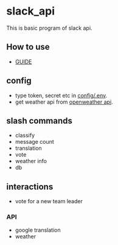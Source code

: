 # slack_api

This is basic program of slack api.

## How to use
- [GUIDE](https://github.com/sammiee5311/slack_api/blob/main/GUIDE.md)

## config
- type token, secret etc in [config/.env](https://github.com/sammiee5311/slack_api/blob/main/config/.env).
- get weather api from [openweather api](https://openweathermap.org/current).

## slash commands
- classify
- message count
- translation
- vote
- weather info
- db

## interactions
- vote for a new team leader

### API
- google translation
- weather